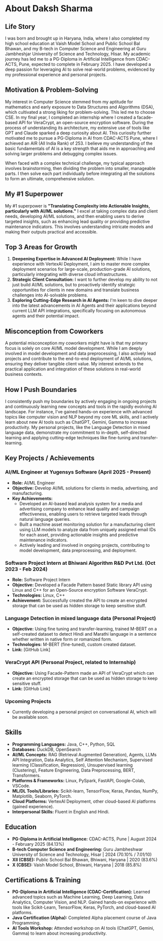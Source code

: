 # About Daksh Sharma

## Life Story
I was born and brought up in Haryana, India, where I also completed my high school education at Vaish Model School and Public School Bal Bhawan, and my B-tech in Computer Science and Engineering at Guru Jambheshjar University of Science and Technology, Hisar. My academic journey has led me to a PG-Diploma in Artificial Intelligence from CDAC-ACTS, Pune, expected to complete in February 2025. I have developed a deep passion for leveraging AI to solve real-world problems, evidenced by my professional experience and personal projects.

## Motivation & Problem-Solving
My interest in Computer Science stemmed from my aptitude for mathematics and early exposure to Data Structures and Algorithms (DSA), which cultivated a strong liking for problem-solving. This led me to choose CSE. In my final year, I completed an internship where I created a facade-based API for VeraCrypt, an open-source encryption software. During the process of understanding its architecture, my extensive use of tools like GPT and Claude sparked a deep curiosity about AI. This curiosity further motivated me to pursue a PG-Diploma in AI from CDAC-ACTS Pune, where I achieved an AIR (All India Rank) of 253. I believe my understanding of the basic fundamentals of AI is a key strength that aids me in approaching and solving larger problems and debugging complex issues.

When faced with a complex technical challenge, my typical approach involves brainstorming, then dividing the problem into smaller, manageable parts. I then solve each part individually before integrating all the solutions to form an ultimate, comprehensive solution.

## My #1 Superpower
My #1 superpower is **"Translating Complexity into Actionable Insights, particularly with AI/ML solutions."** I excel at taking complex data and client needs, developing AI/ML solutions, and then enabling users to derive targeted insights, such as enhancing lead quality or providing predictive maintenance indicators. This involves understanding intricate models and making their outputs practical and accessible.

## Top 3 Areas for Growth
1.  **Deepening Expertise in Advanced AI Deployment:** While I have experience with VertexAI Deployment, I aim to master more complex deployment scenarios for large-scale, production-grade AI solutions, particularly integrating with diverse cloud infrastructures.
2.  **Strategic Client Consultation:** I want to further develop my ability to not just build AI/ML solutions, but to proactively identify strategic opportunities for clients in new domains and translate business challenges into AI-solvable problems.
3.  **Exploring Cutting-Edge Research in AI Agents:** I'm keen to dive deeper into the latest advancements in AI Agents and their applications beyond current LLM API integrations, specifically focusing on autonomous agents and their potential impact.

## Misconception from Coworkers
A potential misconception my coworkers might have is that my primary focus is solely on core AI/ML model development. While I am deeply involved in model development and data preprocessing, I also actively lead projects and contribute to the end-to-end deployment of AI/ML solutions, ensuring they deliver tangible client value. My interest extends to the practical application and integration of these solutions in real-world business contexts.

## How I Push Boundaries
I consistently push my boundaries by actively engaging in ongoing projects and continuously learning new concepts and tools in the rapidly evolving AI landscape. For instance, I've gained hands-on experience with advanced topics like computer vision and NLP beyond my core ML skills, and I actively learn about new AI tools such as ChatGPT, Gemini, Gamma to increase productivity. My personal projects, like the Language Detection in mixed language data, demonstrate my commitment to in-depth, self-directed learning and applying cutting-edge techniques like fine-tuning and transfer-learning.

## Key Projects / Achievements

### AI/ML Engineer at Yugensys Software (April 2025 - Present)
* **Role:** AI/ML Engineer
* **Objective:** Develop AI/ML solutions for clients in media, advertising, and manufacturing.
* **Key Achievements:**
    * Developed an AI-based lead analysis system for a media and advertising company to enhance lead quality and campaign effectiveness, enabling users to retrieve targeted leads through natural language queries.
    * Built a machine asset monitoring solution for a manufacturing client using LLM models to analyze data from uniquely assigned email IDs for each asset, providing actionable insights and predictive maintenance indicators.
    * Actively leading and involved in ongoing projects, contributing to model development, data preprocessing, and deployment.

### Software Project Intern at Bhiwani Algorithm R&D Pvt Ltd. (Oct 2023 - Feb 2024)
* **Role:** Software Project Intern
* **Objective:** Developed a Facade Pattern based Static library API using Linux and C++ for an Open-Source encryption Software VeraCrypt.
* **Technologies:** Linux, C++
* **Achievement:** Successfully created the API to create an encrypted storage that can be used as hidden storage to keep sensitive stuff.

### Language Detection in mixed language data (Personal Project)
* **Objective:** Using fine tuning and transfer-learning, trained M-BERT on a self-created dataset to detect Hindi and Marathi language in a sentence whether written in native form or romanized form.
* **Technologies:** M-BERT (fine-tuned), custom created dataset.
* **Link:** [GitHub Link]

### VeraCrypt API (Personal Project, related to Internship)
* **Objective:** Using Facade-Pattern made an API of VeraCrypt which can create an encrypted storage that can be used as hidden storage to keep sensitive stuff.
* **Link:** [GitHub Link]

### Upcoming Projects
* Currently developing a personal project on conversational AI, which will be available soon.

## Skills
* **Programming Languages:** Java, C++, Python, SQL
* **Databases:** DuckDB, OpenSearch
* **AI/ML Concepts:** RAG (Retrieval Augmented Generation), Agents, LLMs API Integration, Data Analytics, Self Attention Mechanism, Supervised learning (Classification, Regression), Unsupervised learning (Clustering), Feature Engineering, Data Preprocessing, BERT, Transformers.
* **Platforms & Frameworks:** Linux, PySpark, FastAPI, Google-Colab, VSCode.
* **ML/DL Tools/Libraries:** Scikit-learn, TensorFlow, Keras, Pandas, NumPy, Matplotlib, Seaborn, PyTorch.
* **Cloud Platforms:** VertexAI Deployment, other cloud-based AI platforms (gained experience).
* **Interpersonal Skills:** Fluent in English and Hindi.

## Education
* **PG-Diploma in Artificial Intelligence:** CDAC-ACTS, Pune | August 2024 - February 2025 (84.13%)
* **B-tech Computer Science and Engineering:** Guru Jambheshwar University of Science and Technology, Hisar | 2024 (70.10% / 7.01/10)
* **XII (CBSE):** Public School Bal Bhawan, Bhiwani, Haryana | 2020 (83.6%)
* **X (CBSE):** Vaish Model School, Bhiwani, Haryana | 2018 (85.8%)

## Certifications & Training
* **PG-Diploma in Artificial Intelligence (CDAC-Certification):** Learned advanced topics such as Machine Learning, Deep Learning, Data Analytics, Computer Vision, and NLP. Gained hands-on experience with tools like Scikit-Learn, TensorFlow, Keras, PyTorch, and cloud-based AI platforms.
* **Java Certification (Alpha):** Completed Alpha placement course of Java Programming.
* **AI Tools Workshop:** Attended workshop on AI tools (ChatGPT, Gemini, Gamma) to learn about increasing productivity.

